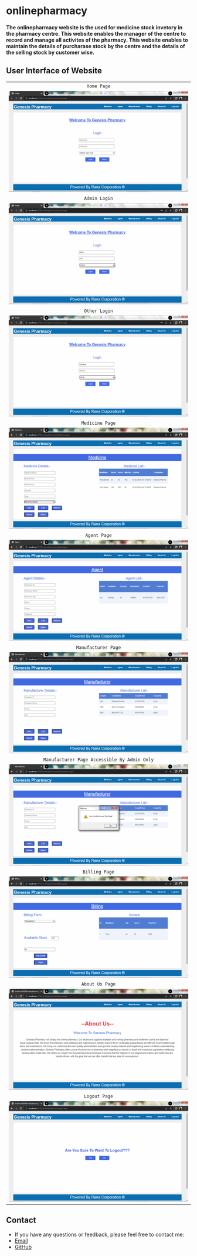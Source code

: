 # onlinepharmacy

#### The onlinepharmacy website is the used for medicine stock invetory in the pharmacy centre. This website enables the manager of the centre to record and manage all activites of the pharmacy. This website enables to maintain the details of purcharase stock by the centre and the details of the selling stock by customer wise.

## User Interface of Website
| |
| :--: |
| `Home Page` |
| ![](/Screenshot/1.png) |
| `Admin Login` |
| ![](/Screenshot/2.png) |
| `Other Login` |
| ![](/Screenshot/3.png) |
| `Medicine Page` | 
| ![](/Screenshot/4.png) |
| `Agent Page` | 
| ![](/Screenshot/5.png) |
| `Manufacturer Page` |
| ![](/Screenshot/6.png) |
| `Manufacturer Page Accessible By Admin Only` |
| ![](/Screenshot/7.png) |
| `Billing Page` |
| ![](/Screenshot/8.png) |
| `About Us Page` |
| ![](/Screenshot/9.png) |
| `Logout Page` |
| ![](/Screenshot/10.png) |

## Contact
* If you have any questions or feedback, please feel free to contact me:
* [Email](mailto:dishangkumararana@gmail.com)
* [GitHub](https://github.com/thisisdishang)
